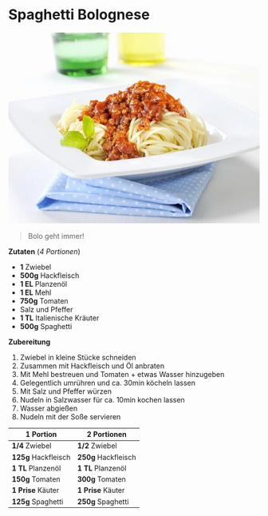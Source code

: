 # Spaghetti Bolognese

![Spaghetti Bolognese](./stockfood-00322906.jpg)

> Bolo geht immer!

**Zutaten** (_4 Portionen_)
 - **1** Zwiebel
 - **500g** Hackfleisch
 - **1 EL** Planzenöl
 - **1 EL** Mehl
 - **750g** Tomaten
 - Salz und Pfeffer
 - **1 TL** Italienische Kräuter
 - **500g** Spaghetti

 **Zubereitung**
 1. Zwiebel in kleine Stücke schneiden
 2. Zusammen mit Hackfleisch und Öl anbraten
 3. Mit Mehl bestreuen und Tomaten + etwas Wasser hinzugeben
 4. Gelegentlich umrühren und ca. 30min köcheln lassen
 5. Mit Salz und Pfeffer würzen
 6. Nudeln in Salzwasser für ca. 10min kochen lassen
 7. Wasser abgießen
 8. Nudeln mit der Soße servieren

| 1 Portion | 2 Portionen |
|----------|----------|
| **1/4** Zwiebel | **1/2** Zwiebel |
| **125g** Hackfleisch | **250g** Hackfleisch |
| **1 TL** Planzenöl | **1 TL** Planzenöl |
| **150g** Tomaten | **300g** Tomaten |
| **1 Prise** Käuter | **1 Prise** Käuter |
| **125g** Spaghetti | **250g** Spaghetti |

